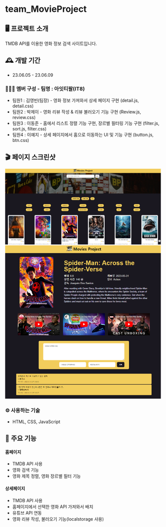 # team_MovieProject

## 🖥️ 프로젝트 소개
TMDB API를 이용한 영화 정보 검색 사이트입니다.

## 🕰️ 개발 기간
* 23.06.05 - 23.06.09

### 🧑‍🤝‍🧑 멤버 구성 - 팀명 : 아잇티팔(IT8)
- 팀원1 : 김영빈(팀장) - 영화 정보 가져와서 상세 페이지 구현 (detail.js, detail.css)
- 팀원2 : 박제이 - 영화 리뷰 작성 & 리뷰 불러오기 기능 구현 (Review.js, review.css)
- 팀원3 : 이동준 - 홈에서 리스트 정렬 기능 구현, 장르별 필터링 기능 구현 (filter.js, sort.js, filter.css)
- 팀원4 : 이예지 - 상세 페이지에서 홈으로 이동하는 UI 및 기능 구현 (button.js, btn.css)

## 🎬 페이지 스크린샷
![Screenshot](./style/assets/%EC%8A%A4%ED%81%AC%EB%A6%B0%EC%83%B71.png)
![Screenshot](./style/assets/%EC%8A%A4%ED%81%AC%EB%A6%B0%EC%83%B72.png)

### ⚙️ 사용하는 기술
- HTML, CSS, JavaScript

## 📌 주요 기능
#### 홈페이지
- TMDB API 사용
- 영화 검색 기능
- 영화 제목 정렬, 영화 장르별 필터 기능
#### 상세페이지
- TMDB API 사용
- 홈페이지에서 선택한 영화 API 가져와서 배치
- 유튜브 API 연동
- 영화 리뷰 작성, 불러오기 기능(localstorage 사용)
